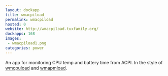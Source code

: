 ```yaml
---
layout: dockapp
title: wmacpiload
permalink: wmacpiload
hosted: 0
website: http://wmacpiload.tuxfamily.org/
dockapps: 168
images:
 - wmacpiload1.png
categories: power
---
```

An app for monitoring CPU temp and battery time from ACPI. In the style of
[wmcpuload](/wmcpuload) and [wmapmload](/wmapmload).
